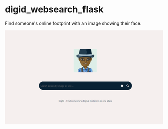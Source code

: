 # digid_websearch_flask
Find someone's online footprint with an image showing their face.

![Home page](https://github.com/olubiyiontheweb/digid_websearch_flask/blob/master/digid.png)

